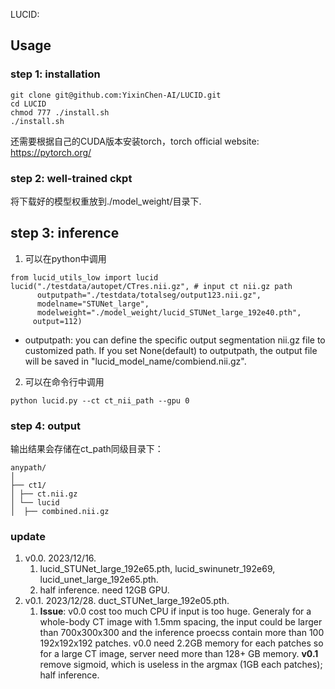 LUCID: 

## Usage
### step 1: installation
```
git clone git@github.com:YixinChen-AI/LUCID.git
cd LUCID
chmod 777 ./install.sh
./install.sh
```
还需要根据自己的CUDA版本安装torch，torch official website: https://pytorch.org/

### step 2: well-trained ckpt
将下载好的模型权重放到./model_weight/目录下.

## step 3: inference
1. 可以在python中调用
```
from lucid_utils_low import lucid
lucid("./testdata/autopet/CTres.nii.gz", # input ct nii.gz path
      outputpath="./testdata/totalseg/output123.nii.gz",   
      modelname="STUNet_large",
      modelweight="./model_weight/lucid_STUNet_large_192e40.pth",
     output=112)
```
- outputpath: you can define the specific output segmentation nii.gz file to customized path. If you set None(default) to outputpath, the output file will be saved in "lucid_model_name/combiend.nii.gz".   
2. 可以在命令行中调用
```
python lucid.py --ct ct_nii_path --gpu 0
```

### step 4: output

输出结果会存储在ct_path同级目录下：

```
anypath/
│
├── ct1/
│ ├── ct.nii.gz
│ └── lucid
│  ├── combined.nii.gz

```

### update

1. v0.0. 2023/12/16.
    1. lucid_STUNet_large_192e65.pth, lucid_swinunetr_192e69, lucid_unet_large_192e65.pth.
    2. half inference. need 12GB GPU.
2. v0.1. 2023/12/28. duct_STUNet_large_192e05.pth.
    1. **Issue**: v0.0 cost too much CPU if input is too huge. Generaly for a whole-body CT image with 1.5mm spacing, the input could be larger than 700x300x300 and the inference proecss contain more than 100 192x192x192 patches. v0.0 need 2.2GB memory for each patches so for a large CT image, server need more than 128+ GB memory. **v0.1** remove sigmoid, which is useless in the argmax (1GB each patches); half inference.
